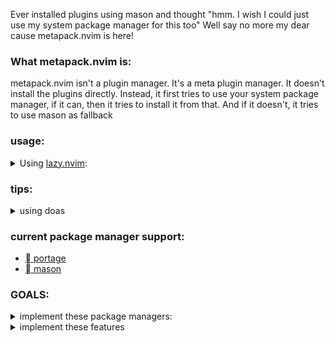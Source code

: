 <!-- vim: set textwidth=78: -->
Ever installed plugins using mason and thought "hmm. I wish I could just use
my system package manager for this too" Well say no more my dear cause
metapack.nvim is here!

### What metapack.nvim is:
metapack.nvim isn't a plugin manager. It's a meta plugin manager. It doesn't
install the plugins directly. Instead, it first tries to use your system
package manager, if it can, then it tries to install it from that. And if it
doesn't, it tries to use mason as fallback

### usage:
<details>
    <summary>Using <a href="https://github.com/folke/lazy.nvim">lazy.nvim</a>:</summary>

```lua
{
    "ingenarel/metapack.nvim",
    dependencies = {
        {
            "williamboman/mason.nvim",
            config = true,
        },
    },
    config = function()
        require("metapack").ensure_installed {
            --lsp
            "pyright", -- package could be string for simple use
            "clangd",
            { name = "lua-language-server", portage = true, os = "gentoo" } -- or it could be a table specifying stuff,
            "bash-language-server",
            "termux-language-server",
            "ltex-ls",
            "yaml-language-server",
            --lsp
            --dap
            { name = "codelldb", mason = true},
            "debugpy",
            --dap
            --formatter
            "black",
            "stylua",
            "clang-format",
            "beautysh",
            --formatter
        }
    end,
}
```
</details>

### tips:

<details>
    <summary> using doas </summary>

metapack works with sudo when trying to interact with your package
manager. but it can also use doas.

```lua
require("metapack").ensure_installed(
    {
        --packages
    }
    true
)
```

</details>

### current package manager support:
- [  portage](https://wiki.gentoo.org/wiki/Portage)
- [  mason](https://github.com/williamboman/mason.nvim)

### GOALS:
<details>
    <summary> implement these package managers:</summary>

- [ ] apt
- [ ] building from source
- [ ] cargo
- [ ] dnf
- [ ] luarocks
- [ ] npm
- [ ] pacman
- [ ] paru
- [ ] pip
- [ ] scoop
- [ ] yay

</details>

<details>
    <summary> implement these features </summary>

- specifying:
    - [ ] version
    - [ ] commit hash
    - [x] ~operating system / Linux distro~
    - [x] ~package manager~

- features:
    - [ ] work with gentoo USE flags
        some stuff in gentoo, like codelldb and clang-format, are not separate
        packages, but instead they are USE flags in the clang package

</details>
